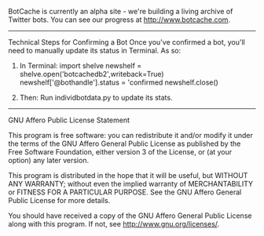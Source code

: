 BotCache is currently an alpha site - we're building a living archive of Twitter bots. You can see our progress at http://www.botcache.com.

---

Technical Steps for Confirming a Bot
Once you've confirmed a bot, you'll need to manually update its status in Terminal.  As so:

1. In Terminal:
import shelve
newshelf = shelve.open('botcachedb2',writeback=True)
newshelf['@bothandle'].status = 'confirmed
newshelf.close()

2. Then:
Run individbotdata.py to update its stats.

---

GNU Affero Public License Statement

This program is free software: you can redistribute it and/or modify
it under the terms of the GNU Affero General Public License as
published by the Free Software Foundation, either version 3 of the
License, or (at your option) any later version.

This program is distributed in the hope that it will be useful,
but WITHOUT ANY WARRANTY; without even the implied warranty of
MERCHANTABILITY or FITNESS FOR A PARTICULAR PURPOSE.  See the
GNU Affero General Public License for more details.

You should have received a copy of the GNU Affero General Public License
along with this program.  If not, see <http://www.gnu.org/licenses/>.